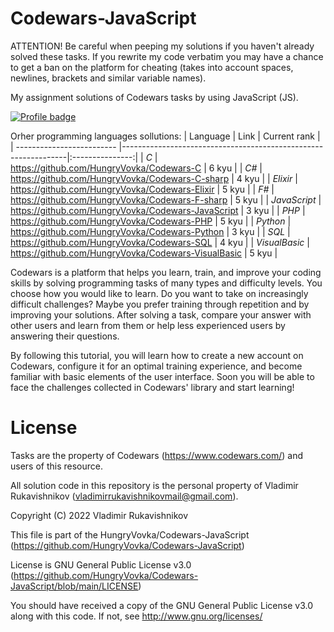 # Codewars-JavaScript
ATTENTION! Be careful when peeping my solutions if you haven't already solved these tasks. If you rewrite my code verbatim you may have a chance to get a ban on the platform for cheating (takes into account spaces, newlines, brackets and similar variable names).

My assignment solutions of Codewars tasks by using JavaScript (JS).

[![Profile badge](https://www.codewars.com/users/HungryVovka/badges/large)](https://www.codewars.com/users/HungryVovka)

Orher programming languages sollutions:
| Language                  | Link                                                           |  Current rank   |
| ------------------------- |----------------------------------------------------------------|:---------------:|
| *С*                       | https://github.com/HungryVovka/Codewars-C                      | 6 kyu           |
| *С#*                      | https://github.com/HungryVovka/Codewars-C-sharp                | 4 kyu           |
| *Elixir*                  | https://github.com/HungryVovka/Codewars-Elixir                 | 5 kyu           |
| *F#*                      | https://github.com/HungryVovka/Codewars-F-sharp                | 5 kyu           |
| *JavaScript*              | https://github.com/HungryVovka/Codewars-JavaScript             | 3 kyu           |
| *PHP*                     | https://github.com/HungryVovka/Codewars-PHP                    | 5 kyu           |
| *Python*                  | https://github.com/HungryVovka/Codewars-Python                 | 3 kyu           |
| *SQL*                     | https://github.com/HungryVovka/Codewars-SQL                    | 4 kyu           |
| *VisualBasic*             | https://github.com/HungryVovka/Codewars-VisualBasic            | 5 kyu           |

Codewars is a platform that helps you learn, train, and improve your coding skills by solving programming tasks of many types and difficulty levels. You choose how you would like to learn. Do you want to take on increasingly difficult challenges? Maybe you prefer training through repetition and by improving your solutions. After solving a task, compare your answer with other users and learn from them or help less experienced users by answering their questions.

By following this tutorial, you will learn how to create a new account on Codewars, configure it for an optimal training experience, and become familiar with basic elements of the user interface. Soon you will be able to face the challenges collected in Codewars' library and start learning!

# License
Tasks are the property of Codewars (https://www.codewars.com/) 
and users of this resource.

All solution code in this repository 
is the personal property of Vladimir Rukavishnikov
(vladimirrukavishnikovmail@gmail.com).

Copyright (C) 2022 Vladimir Rukavishnikov

This file is part of the HungryVovka/Codewars-JavaScript
(https://github.com/HungryVovka/Codewars-JavaScript)

License is GNU General Public License v3.0
(https://github.com/HungryVovka/Codewars-JavaScript/blob/main/LICENSE)

You should have received a copy of the GNU General Public License v3.0
along with this code. If not, see http://www.gnu.org/licenses/
